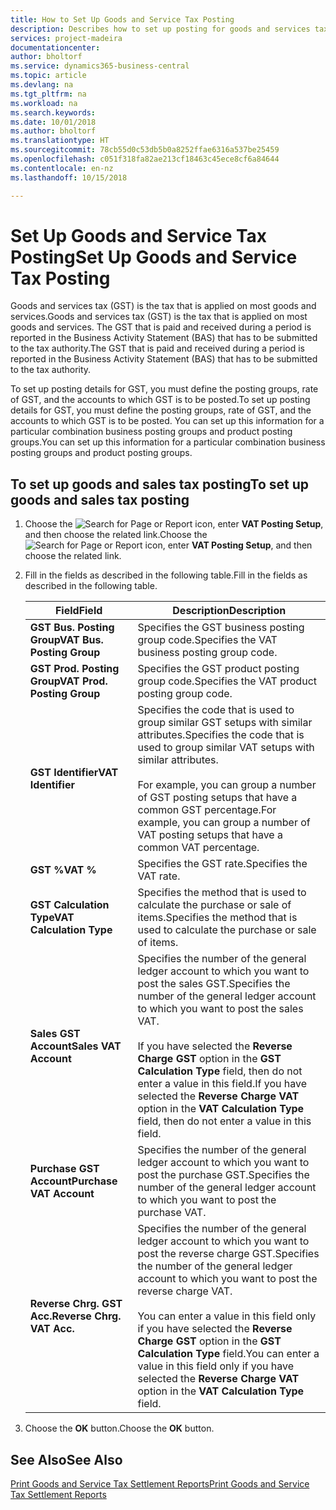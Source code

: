 ```yaml
---
title: How to Set Up Goods and Service Tax Posting
description: Describes how to set up posting for goods and services tax (GST) in New Zealand.
services: project-madeira
documentationcenter: 
author: bholtorf
ms.service: dynamics365-business-central
ms.topic: article
ms.devlang: na
ms.tgt_pltfrm: na
ms.workload: na
ms.search.keywords: 
ms.date: 10/01/2018
ms.author: bholtorf
ms.translationtype: HT
ms.sourcegitcommit: 78cb55d0c53db5b0a8252ffae6316a537be25459
ms.openlocfilehash: c051f318fa82ae213cf18463c45ece8cf6a84644
ms.contentlocale: en-nz
ms.lasthandoff: 10/15/2018

---
```

# <a name="set-up-goods-and-service-tax-posting"></a><span data-ttu-id="30ac6-103">Set Up Goods and Service Tax Posting</span><span class="sxs-lookup"><span data-stu-id="30ac6-103">Set Up Goods and Service Tax Posting</span></span>
<span data-ttu-id="30ac6-104">Goods and services tax (GST) is the tax that is applied on most goods and services.</span><span class="sxs-lookup"><span data-stu-id="30ac6-104">Goods and services tax (GST) is the tax that is applied on most goods and services.</span></span> <span data-ttu-id="30ac6-105">The GST that is paid and received during a period is reported in the Business Activity Statement (BAS) that has to be submitted to the tax authority.</span><span class="sxs-lookup"><span data-stu-id="30ac6-105">The GST that is paid and received during a period is reported in the Business Activity Statement (BAS) that has to be submitted to the tax authority.</span></span>  

<span data-ttu-id="30ac6-106">To set up posting details for GST, you must define the posting groups, rate of GST, and the accounts to which GST is to be posted.</span><span class="sxs-lookup"><span data-stu-id="30ac6-106">To set up posting details for GST, you must define the posting groups, rate of GST, and the accounts to which GST is to be posted.</span></span> <span data-ttu-id="30ac6-107">You can set up this information for a particular combination business posting groups and product posting groups.</span><span class="sxs-lookup"><span data-stu-id="30ac6-107">You can set up this information for a particular combination business posting groups and product posting groups.</span></span>  

## <a name="to-set-up-goods-and-sales-tax-posting"></a><span data-ttu-id="30ac6-108">To set up goods and sales tax posting</span><span class="sxs-lookup"><span data-stu-id="30ac6-108">To set up goods and sales tax posting</span></span>  
1. <span data-ttu-id="30ac6-109">Choose the ![Search for Page or Report](../../media/ui-search/search_small.png "Search for Page or Report icon") icon, enter **VAT Posting Setup**, and then choose the related link.</span><span class="sxs-lookup"><span data-stu-id="30ac6-109">Choose the ![Search for Page or Report](../../media/ui-search/search_small.png "Search for Page or Report icon") icon, enter **VAT Posting Setup**, and then choose the related link.</span></span>  
2. <span data-ttu-id="30ac6-110">Fill in the fields as described in the following table.</span><span class="sxs-lookup"><span data-stu-id="30ac6-110">Fill in the fields as described in the following table.</span></span>  

    |<span data-ttu-id="30ac6-111">Field</span><span class="sxs-lookup"><span data-stu-id="30ac6-111">Field</span></span>|<span data-ttu-id="30ac6-112">Description</span><span class="sxs-lookup"><span data-stu-id="30ac6-112">Description</span></span>|  
    |---------------------------------|---------------------------------------|  
    |<span data-ttu-id="30ac6-113">**GST Bus. Posting Group**</span><span class="sxs-lookup"><span data-stu-id="30ac6-113">**VAT Bus. Posting Group**</span></span>|<span data-ttu-id="30ac6-114">Specifies the GST business posting group code.</span><span class="sxs-lookup"><span data-stu-id="30ac6-114">Specifies the VAT business posting group code.</span></span>|  
    |<span data-ttu-id="30ac6-115">**GST Prod. Posting Group**</span><span class="sxs-lookup"><span data-stu-id="30ac6-115">**VAT Prod. Posting Group**</span></span>|<span data-ttu-id="30ac6-116">Specifies the GST product posting group code.</span><span class="sxs-lookup"><span data-stu-id="30ac6-116">Specifies the VAT product posting group code.</span></span>|  
    |<span data-ttu-id="30ac6-117">**GST Identifier**</span><span class="sxs-lookup"><span data-stu-id="30ac6-117">**VAT Identifier**</span></span>|<span data-ttu-id="30ac6-118">Specifies the code that is used to group similar GST setups with similar attributes.</span><span class="sxs-lookup"><span data-stu-id="30ac6-118">Specifies the code that is used to group similar VAT setups with similar attributes.</span></span><br /><br /> <span data-ttu-id="30ac6-119">For example, you can group a number of GST posting setups that have a common GST percentage.</span><span class="sxs-lookup"><span data-stu-id="30ac6-119">For example, you can group a number of VAT posting setups that have a common VAT percentage.</span></span>|  
    |<span data-ttu-id="30ac6-120">**GST %**</span><span class="sxs-lookup"><span data-stu-id="30ac6-120">**VAT %**</span></span>|<span data-ttu-id="30ac6-121">Specifies the GST rate.</span><span class="sxs-lookup"><span data-stu-id="30ac6-121">Specifies the VAT rate.</span></span>|  
    |<span data-ttu-id="30ac6-122">**GST Calculation Type**</span><span class="sxs-lookup"><span data-stu-id="30ac6-122">**VAT Calculation Type**</span></span>|<span data-ttu-id="30ac6-123">Specifies the method that is used to calculate the purchase or sale of items.</span><span class="sxs-lookup"><span data-stu-id="30ac6-123">Specifies the method that is used to calculate the purchase or sale of items.</span></span>|  
    |<span data-ttu-id="30ac6-124">**Sales GST Account**</span><span class="sxs-lookup"><span data-stu-id="30ac6-124">**Sales VAT Account**</span></span>|<span data-ttu-id="30ac6-125">Specifies the number of the general ledger account to which you want to post the sales GST.</span><span class="sxs-lookup"><span data-stu-id="30ac6-125">Specifies the number of the general ledger account to which you want to post the sales VAT.</span></span><br /><br /> <span data-ttu-id="30ac6-126">If you have selected the **Reverse Charge GST** option in the **GST Calculation Type** field, then do not enter a value in this field.</span><span class="sxs-lookup"><span data-stu-id="30ac6-126">If you have selected the **Reverse Charge VAT** option in the **VAT Calculation Type** field, then do not enter a value in this field.</span></span>|  
    |<span data-ttu-id="30ac6-127">**Purchase GST Account**</span><span class="sxs-lookup"><span data-stu-id="30ac6-127">**Purchase VAT Account**</span></span>|<span data-ttu-id="30ac6-128">Specifies the number of the general ledger account to which you want to post the purchase GST.</span><span class="sxs-lookup"><span data-stu-id="30ac6-128">Specifies the number of the general ledger account to which you want to post the purchase VAT.</span></span>|  
    |<span data-ttu-id="30ac6-129">**Reverse Chrg. GST Acc.**</span><span class="sxs-lookup"><span data-stu-id="30ac6-129">**Reverse Chrg. VAT Acc.**</span></span>|<span data-ttu-id="30ac6-130">Specifies the number of the general ledger account to which you want to post the reverse charge GST.</span><span class="sxs-lookup"><span data-stu-id="30ac6-130">Specifies the number of the general ledger account to which you want to post the reverse charge VAT.</span></span><br /><br /> <span data-ttu-id="30ac6-131">You can enter a value in this field only if you have selected the **Reverse Charge GST** option in the **GST Calculation Type** field.</span><span class="sxs-lookup"><span data-stu-id="30ac6-131">You can enter a value in this field only if you have selected the **Reverse Charge VAT** option in the **VAT Calculation Type** field.</span></span>|  

3.  <span data-ttu-id="30ac6-132">Choose the **OK** button.</span><span class="sxs-lookup"><span data-stu-id="30ac6-132">Choose the **OK** button.</span></span>  

## <a name="see-also"></a><span data-ttu-id="30ac6-133">See Also</span><span class="sxs-lookup"><span data-stu-id="30ac6-133">See Also</span></span>  
[<span data-ttu-id="30ac6-134">Print Goods and Service Tax Settlement Reports</span><span class="sxs-lookup"><span data-stu-id="30ac6-134">Print Goods and Service Tax Settlement Reports</span></span>](how-to-print-goods-and-service-tax-settlement-reports.md)

